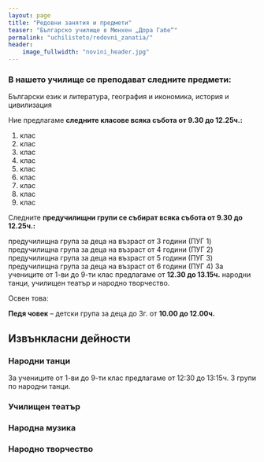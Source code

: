 ```yaml
---
layout: page
title: "Редовни занятия и предмети"
teaser: "Българско училище в Мюнхен „Дора Габе“"
permalink: "uchilisteto/redovni_zanatia/"
header:
    image_fullwidth: "novini_header.jpg"
---
```


### В нашето училище се преподават следните предмети:

Български език и литература, география и икономика, история и цивилизация

Ние предлагаме **следните класове всяка събота от 9.30 до 12.25ч.:**  

1. клас
2. клас
3. клас
4. клас
5. клас
6. клас
7. клас
8. клас
9. клас


Следните **предучилищни групи се събират всяка събота от 9.30 до 12.25ч.:**  

предучилищна група за деца на възраст от 3 години (ПУГ 1)
предучилищна група за деца на възраст от 4 години (ПУГ 2)
предучилищна група за деца на възраст от 5 години (ПУГ 3)
предучилищна група за деца на възраст от 6 години (ПУГ 4)
За учениците от 1-ви до 9-ти клас предлагаме от **12.30 до 13.15ч.** народни танци, училищен театър и народно творчество.

Освен това:

**Педя човек** – детски група за деца до 3г. от **10.00 до 12.00ч.**  

## Извънкласни дейности  
### Народни танци
За учениците от 1-ви до 9-ти клас предлагаме от 12:30 до 13:15ч. 3 групи по народни танци.

### Училищен театър
### Народна музика
### Народно творчество